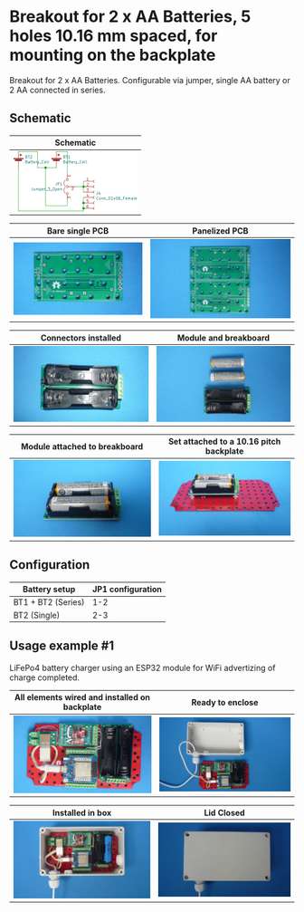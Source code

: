
# Breakout for 2 x AA Batteries, 5 holes 10.16 mm spaced, for mounting on the backplate

Breakout for 2 x AA Batteries. Configurable via jumper, single AA battery or 2 AA connected in series.

## Schematic

Schematic                                    |
---------------------------------------------|
![](/c-breakouts/c03/assets/img/schematic.png) |


Bare single PCB                              |Panelized PCB                              |
---------------------------------------------|-------------------------------------------|
![](/c-breakouts/c03/assets/img/barepcb.jpg) |![](/c-breakouts/c03/assets/img/panel.jpg) |

Connectors installed                         |Module and breakboard                      |
---------------------------------------------|-------------------------------------------|
![](/c-breakouts/c03/assets/img/connectors.jpg) |![](/c-breakouts/c03/assets/img/moduleandbreak.jpg) |

Module attached to breakboard                |Set attached to a 10.16 pitch backplate    |
---------------------------------------------|-------------------------------------------|
![](/c-breakouts/c03/assets/img/moduleattached.jpg) |![](/c-breakouts/c03/assets/img/moduleinbackplate.jpg) |

## Configuration

Battery setup        |JP1 configuration |
---------------------|------------------|
BT1 + BT2 (Series)   |1-2               |
BT2 (Single)         |2-3               |


## Usage example #1

LiFePo4 battery charger using an ESP32 module for WiFi advertizing of charge completed.


All elements wired and installed on backplate       |Ready to enclose                                 |
----------------------------------------------------|-------------------------------------------------|
![](/c-breakouts/c03/assets/img/componentswired.jpg)|![](/c-breakouts/c03/assets/img/readytoenclose.jpg)|

Installed in box                             |Lid Closed                                       |
---------------------------------------------|-------------------------------------------------|
![](/c-breakouts/c03/assets/img/installedinbox.jpg)|![](/c-breakouts/c03/assets/img/lidclosed1.jpg)|

